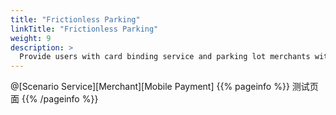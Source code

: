 ```yaml
---
title: "Frictionless Parking"
linkTitle: "Frictionless Parking"
weight: 9
description: >
  Provide users with card binding service and parking lot merchants with trading interfaces.
---
```

@[Scenario Service][Merchant][Mobile Payment]
{{% pageinfo %}}
测试页面
{{% /pageinfo %}}

